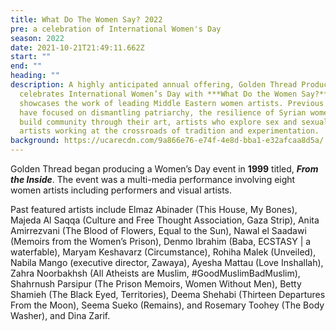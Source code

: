 ```yaml
---
title: What Do The Women Say? 2022
pre: a celebration of International Women's Day
season: 2022
date: 2021-10-21T21:49:11.662Z
start: ""
end: ""
heading: ""
description: A highly anticipated annual offering, Golden Thread Productions
  celebrates International Women’s Day with ***What Do the Women Say?***, which
  showcases the work of leading Middle Eastern women artists. Previous programs
  have focused on dismantling patriarchy, the resilience of Syrian women who
  build community through their art, artists who explore sex and sexuality, and
  artists working at the crossroads of tradition and experimentation.
background: https://ucarecdn.com/9a866e76-e74f-4e8d-bba1-e32afcaa8d5a/
---
```

Golden Thread began producing a Women’s Day event in **1999** titled, ***From the Inside***. The event was a multi-media performance involving eight women artists including performers and visual artists.

Past featured artists include Elmaz Abinader (This House, My Bones), Majeda Al Saqqa (Culture and Free Thought Association, Gaza Strip), Anita Amirrezvani (The Blood of Flowers, Equal to the Sun), Nawal el Saadawi (Memoirs from the Women’s Prison), Denmo Ibrahim (Baba, ECSTASY | a waterfable), Maryam Keshavarz (Circumstance), Rohiha Malek (Unveiled), Nabila Mango (executive director, Zawaya), Ayesha Mattau (Love Inshallah), Zahra Noorbakhsh (All Atheists are Muslim, #GoodMuslimBadMuslim), Shahrnush Parsipur (The Prison Memoirs, Women Without Men), Betty Shamieh (The Black Eyed, Territories), Deema Shehabi (Thirteen Departures From the Moon), Seema Sueko (Remains), and Rosemary Toohey (The Body Washer), and Dina Zarif.